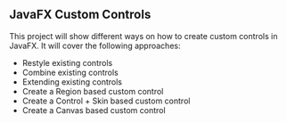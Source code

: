 ## JavaFX Custom Controls

This project will show different ways on how to create custom controls in JavaFX.
It will cover the following approaches:
* Restyle existing controls
* Combine existing controls
* Extending existing controls
* Create a Region based custom control
* Create a Control + Skin based custom control
* Create a Canvas based custom control
